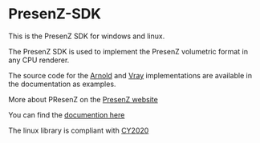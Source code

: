 # PresenZ-SDK

This is the PresenZ SDK for windows and linux.

The PresenZ SDK is used to implement the PresenZ volumetric format in any CPU renderer.

The source code for the [Arnold](https://www.arnoldrenderer.com) and [Vray](https://www.chaos.com) implementations are available in the documentation as examples.

More about PResenZ on the [PresenZ website](https://presenzvr.com/)

You can find the [documention here](https://parallaxter-team.github.io/PresenZ-SDK)

The linux library is compliant with [CY2020](https://vfxplatform.com)
